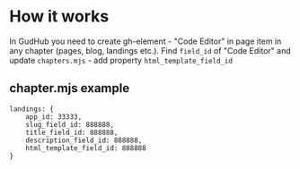 # How it works
In GudHub you need to create gh-element - "Code Editor" in page item in any chapter (pages, blog, landings etc.).
Find ```field_id``` of "Code Editor" and update ```chapters.mjs``` - add property ```html_template_field_id```

## chapter.mjs example
```
landings: {
    app_id: 33333,
    slug_field_id: 888888,
    title_field_id: 888888,
    description_field_id: 888888,
    html_template_field_id: 888888
}
```